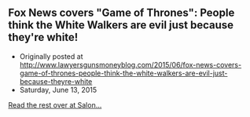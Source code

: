 ## Fox News covers "Game of Thrones": People think the White Walkers are evil just because they're white!

 * Originally posted at http://www.lawyersgunsmoneyblog.com/2015/06/fox-news-covers-game-of-thrones-people-think-the-white-walkers-are-evil-just-because-theyre-white
 * Saturday, June 13, 2015

[Read the rest over at Salon...](http://www.salon.com/2015/06/13/fox\_news\_covers\_game\_of\_thrones\_people\_think\_the\_white\_walkers\_are\_evil\_just\_because\_theyre\_white/)